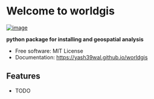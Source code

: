 # Welcome to worldgis


[![image](https://img.shields.io/pypi/v/worldgis.svg)](https://pypi.python.org/pypi/worldgis)


**python package for installing and geospatial analysis**


-   Free software: MIT License
-   Documentation: <https://yash39wal.github.io/worldgis>
    

## Features

-   TODO
